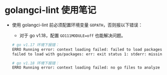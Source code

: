 # golangci-lint 使用笔记

- 使用 golangci-lint 前必须配置环境变量 `GOPATH`，否则报以下错误：
  - 对于 go v1.18，配置 `GO111MODULE=off` 也能解决问题。

  ```bash
  # go v1.17 环境下报错：
  ERRO Running error: context loading failed: failed to load packages:
  failed to load with go/packages: err: exit status 1: stderr: missing $GOPATH

  # go v1.18 环境下报错：
  ERRO Running error: context loading failed: no go files to analyze
  ```
